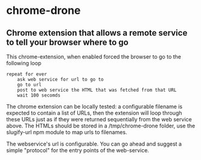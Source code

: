 chrome-drone
============

Chrome extension that allows a remote service to tell your browser where to go
--
This chrome-extension, when enabled forced the browser to go to the following loop
```
repeat for ever
    ask web service for url to go to
    go to url
    post to web service the HTML that was fetched from that URL
    wait 100 secomds
```

The chrome extension can be locally tested: a configurable filename is expected to contain a list of URLs, then the 
extension will loop through these URLs just as if they were returned sequentially from the web service above.
The HTMLs should be stored in a /tmp/chrome-drone folder, use the slugify-url npm module to map urls to filenames.

The webservice's url is configurable. You can go ahead and suggest a simple "protocol" for the entry points of the web-service.
